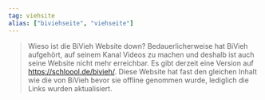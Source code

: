 ```yaml
---
tag: viehsite
alias: ["biviehseite", "viehseite"]
---
```


> Wieso ist die BiVieh Website down?
Bedauerlicherweise hat BiVieh aufgehört, auf seinem Kanal Videos zu machen und deshalb ist auch seine Website nicht mehr erreichbar.
Es gibt derzeit eine Version auf https://schloool.de/bivieh/.
Diese Website hat fast den gleichen Inhalt wie die von BiVieh bevor sie offline genommen wurde, lediglich die Links wurden aktualisiert.
